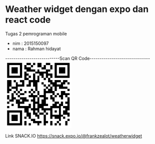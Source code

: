 # Weather widget dengan expo dan react code
Tugas 2 pemrograman mobile 
- nim  : 2015150097
- nama : Rahman hidayat

---------------------------Scan QR Code------------------------------
![Scan This QR](https://github.com/frankzealot/weatherwidget/blob/master/qr.png)

Link SNACK.IO https://snack.expo.io/@frankzealot/weatherwidget


